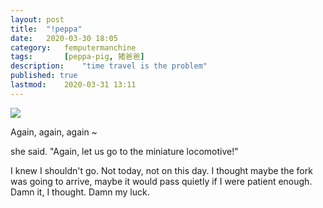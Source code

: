 ```yaml
---
layout: post
title: 	"!peppa"
date:	2020-03-30 18:05
category:	femputermanchine
tags:		[peppa-pig, 猪爸爸] 
description: 	"time travel is the problem"
published: true
lastmod:	2020-03-31 13:11 
---
```


<img src="{{ site.url }}/assets/img/peppaz.jpg" max-width="1000" />

Again, again, again ~

she said. "Again, let us go to the miniature locomotive!"

I knew I shouldn't go. Not today, not on this day. I thought maybe the fork was going to arrive, maybe it would pass quietly if I were patient enough. Damn it, I thought. Damn my luck.
